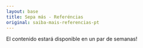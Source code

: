 ```yaml
---
layout: base
title: Sepa más - Referéncias
original: saiba-mais-referencias-pt
---
```

El contenido estará disponible en un par de semanas!
